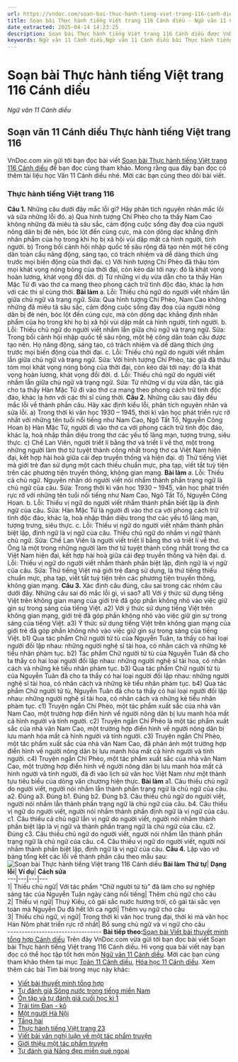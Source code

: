 ```yaml
---
url: https://vndoc.com/soan-bai-thuc-hanh-tieng-viet-trang-116-canh-dieu-298404
title: Soạn bài Thực hành tiếng Việt trang 116 Cánh diều - Ngữ văn 11 Cánh diều - VnDoc.com
date_extracted: 2025-04-14 14:23:25
description: Soạn bài Thực hành tiếng Việt trang 116 Cánh diều được VnDoc.com tổng hợp và gửi tới bạn đọc cùng tham khảo.
keywords: Ngữ văn 11 Cánh diều,Ngữ văn 11 Cánh diều bài Thực hành tiếng Việt trang 116,Soạn văn 11 Cánh diều,văn 11 Cánh diều,soạn văn 11,soạn bài 11 cánh diều,ngữ văn 11 cd,Soạn bài Thực hành tiếng Việt trang 116 Cánh diều,Soạn bài Thực hành tiếng Việt trang 116,Soạn văn Thực hành tiếng Việt trang 116,Thực hành tiếng Việt trang 116
---
```


# Soạn bài Thực hành tiếng Việt trang 116 Cánh diều
 _Ngữ văn 11 Cánh diều_
## Soạn văn 11 Cánh diều Thực hành tiếng Việt trang 116
VnDoc.com xin gửi tới bạn đọc bài viết [Soạn bài Thực hành tiếng Việt trang 116 Cánh diều](<https://vndoc.com/soan-bai-thuc-hanh-tieng-viet-trang-116-canh-dieu-298404>) để bạn đọc cùng tham khảo. Mong rằng qua đây bạn đọc có thêm tài liệu học Văn 11 Cánh diều nhé. Mời các bạn cùng theo dõi bài viết.
### Thực hành tiếng Việt trang 116
**Câu 1.** Những câu dưới đây mắc lỗi gì? Hãy phân tích nguyên nhân mắc lỗi và sửa những lỗi đó.
a\) Qua hình tượng Chí Phèo cho ta thấy Nam Cao không những đã miêu tả sâu sắc, cảm động cuộc sống đày đoạ của người nông dân bị đè nén, bóc lột đến cùng cực, mà còn dõng dạc khẳng định nhân phẩm của họ trong khi họ bị xã hội vùi dập mất cả hình người, tính người.
b\) Trong bối cảnh hội nhập quốc tế sâu rộng đã tạo nên một hệ công dân toàn cầu năng động, sáng tạo, có trách nhiệm và dễ dàng thích ứng trước mọi biến động của thời đại.
c\) Với hình tượng Chí Phèo đã thâu tóm mọi khát vọng nóng bỏng của thời đại, còn kéo dài tới nay: đó là khát vọng hoàn lương, khát vọng đổi đời.
d\) Từ những ví dụ vừa dẫn cho ta thấy Hàn Mặc Tử đi vào thơ ca mang theo phong cách trữ tình độc đáo, khác lạ hơn với các thi sĩ cùng thời.
**Bài làm**
a. Lỗi: Thiếu chủ ngữ do người viết nhầm lẫn giữa chủ ngữ và trạng ngữ.
Sửa: Qua hình tượng Chí Phèo, Nam Cao không những đã miêu tả sâu sắc, cảm động cuộc sống đày đoạ của người nông dân bị đè nén, bóc lột đến cùng cực, mà còn dõng dạc khẳng định nhân phẩm của họ trong khi họ bị xã hội vùi dập mất cả hình người, tính người.
b. Lỗi: Thiếu chủ ngữ do người viết nhầm lẫn giữa chủ ngữ và trạng ngữ.
Sửa: Trong bối cảnh hội nhập quốc tế sâu rộng, một hệ công dân toàn cầu được tạo nên. Họ năng động, sáng tạo, có trách nhiệm và dễ dàng thích ứng trước mọi biến động của thời đại.
c. Lỗi: Thiếu chủ ngữ do người viết nhầm lẫn giữa chủ ngữ và trạng ngữ.
Sửa: Với hình tượng Chí Phèo, tác giả đã thâu tóm mọi khát vọng nóng bỏng của thời đại, còn kéo dài tới nay: đó là khát vọng hoàn lương, khát vọng đổi đời.
d. Lỗi: Thiếu chủ ngữ do người viết nhầm lẫn giữa chủ ngữ và trạng ngữ.
Sửa: Từ những ví dụ vừa dẫn, tác giả cho ta thấy Hàn Mặc Tử đi vào thơ ca mang theo phong cách trữ tình độc đáo, khác lạ hơn với các thi sĩ cùng thời.
**Câu 2.** Những câu sau đây đều mắc lỗi về thành phần câu. Hãy xác định kiểu lỗi, phân tích nguyên nhân và sửa lỗi.
a\) Trong thời kì văn học 1930 – 1945, thời kì văn học phát triển rực rỡ nhất với những tên tuổi nổi tiếng như Nam Cao, Ngô Tất Tố, Nguyễn Công Hoan
b\) Hàn Mặc Tử, người đi vào thơ ca với phong cách trữ tình độc đáo, khác lạ, hoà nhập thần diệu trong thơ các yếu tố lãng mạn, tượng trưng, siêu thực.
c\) Chế Lan Viên, người triết lí bằng thơ và triết lí về thơ, một trong những người làm thơ tứ tuyệt thành công nhất trong thơ ca Việt Nam hiện đại, kết hợp hài hoà giữa cái đẹp truyền thống và hiện đại.
d\) Thứ tiếng Việt mà giới trẻ đan sử dụng một cách thiếu chuẩn mực, pha tạp, viết tắt tuỳ tiện trên các phương tiện truyền thông, không gian mạng.
**Bài làm**
a. Lỗi: Thiếu cả chủ ngữ. Nguyên nhân dó người viết nói nhầm thành phần trạng ngữ là chủ ngữ của câu.
Sửa: Trong thời kì văn học 1930 – 1945, văn học phát triển rực rỡ với những tên tuổi nổi tiếng như Nam Cao, Ngô Tất Tố, Nguyễn Công Hoan.
b. Lỗi: Thiếu vị ngữ do người viết nhầm thành phần biết lập là định ngữ của câu.
Sửa: Hàn Mặc Tử là người đi vào thơ ca với phong cách trữ tình độc đáo, khác lạ, hoà nhập thần diệu trong thơ các yếu tố lãng mạn, tượng trưng, siêu thực.
c. Lỗi: Thiếu vị ngữ do người viết nhầm thành phần biệt lập, định ngữ là vị ngữ của câu. Thiếu chủ ngữ do nhầm vị ngữ thành chủ ngữ.
Sửa: Chế Lan Viên là người viết triết lí bằng thơ và triết lí về thơ. Ông là một trong những người làm thơ tứ tuyệt thành công nhất trong thơ ca Việt Nam hiện đại, kết hợp hài hoà giữa cái đẹp truyền thống và hiện đại.
d. Lỗi: Thiếu vị ngữ do người viết nhầm thành phần biệt lập, định ngữ là vị ngữ của câu.
Sửa: Thứ tiếng Việt mà giới trẻ đang sử dụng, là thứ tiếng thiếu chuẩn mực, pha tạp, viết tắt tuỳ tiện trên các phương tiện truyền thông, không gian mạng.
**Câu 3.** Xác định câu đúng, câu sai trong các nhóm câu dưới đây. Những câu sai đó mắc lỗi gì, vì sao?
a1\) Với ý thức sử dụng tiếng Việt trên không gian mạng của giới trẻ đã góp phần không nhỏ vào việc giữ gìn sự trong sáng của tiếng Việt.
a2\) Với ý thức sử dụng tiếng Việt trên không gian mạng, giới trẻ đã góp phần không nhỏ vào việc giữ gìn sự trong sáng của tiếng Việt.
a3\) Ý thức sử dụng tiếng Việt trên không gian mạng của giới trẻ đã góp phần không nhỏ vào việc giữ gìn sự trong sáng của tiếng Việt.
b1\) Qua tác phẩm Chữ người tử tù của Nguyễn Tuân, ta thấy có hai loại người đối lập nhau: những người nghệ sĩ tài hoa, có nhân cách và những kẻ tiểu nhân phàm tục.
b2\) Tác phẩm Chữ người tử tù của Nguyễn Tuân đã cho ta thấy có hai loại người đối lập nhau: những người nghệ sĩ tài hoa, có nhân cách và những kẻ tiểu nhân phàm tục.
b3\) Qua tác phẩm Chữ người tử tù của Nguyễn Tuân đã cho ta thấy có hai loại người đối lập nhau: những người nghệ sĩ tài hoa, có nhân cách và những kẻ tiểu nhân phàm tục.
b4\) Qua tác phẩm Chữ người tử tù, Nguyễn Tuân đã cho ta thấy có hai loại người đối lập nhau: những người nghệ sĩ tài hoa, có nhân cách và những kẻ tiểu nhân phàm tục.
c1\) Truyện ngắn Chí Phèo, một tác phẩm xuất sắc của nhà văn Nam Cao, một trường hợp điển hình về người nông dân bị lưu manh hóa mất cả hình người và tính người.
c2\) Truyện ngắn Chí Phèo là một tác phẩm xuất sắc của nhà văn Nam Cao, một trường hợp điển hình về người nông dân bị lưu manh hóa mất cả hình người và tính người.
c3\) Truyện ngắn Chí Phèo, một tác phẩm xuất sắc của nhà văn Nam Cao, đã phản ảnh một trường hợp điển hình về người nông dân bị lưu manh hóa mất cả hình người và tính người.
c4\) Truyện ngắn Chí Phèo, một tác phẩm xuất sắc của nhà văn Nam Cao, một trường hợp điển hình về người nông dân bị lưu manh hóa mất cả hình người và tính người, đã đi vào lịch sử văn học Việt Nam như một thành tựu tiêu biểu của dòng văn chương hiện thực.
**Bài làm**
a1. Câu thiếu chủ ngữ do người viết, người nói nhầm lẫn thành phần trạng ngữ là chủ ngữ của câu.
a2. Đúng
a3. Đúng
b1. Đúng
b2. Đúng
b3. Câu thiếu chủ ngữ do người viết, người nói nhầm lẫn thành phần trạng ngữ là chủ ngữ của câu.
b4. Câu thiếu vị ngữ do người viết, người nói nhầm thành phần định ngữ là vị ngữ của câu.
c1. Câu thiếu cả chủ ngữ lẫn vị ngữ do người viết, người nói nhầm thành phần biệt lập là vị ngữ và thành phần trạng ngữ là chủ ngữ của câu.
c2. Đúng
c3. Câu thiếu chủ ngữ do người viết, người nói nhầm lẫn thành phần trạng ngữ là chủ ngữ của câu.
c4. Câu thiếu vị ngữ do người viết, người nói nhầm thành phần biệt lập, định ngữ là vị ngữ của câu.
**Câu 4.** Lập vào vở bảng tổng kết các lỗi về thành phần câu theo mẫu sau:
![Soạn bài Thực hành tiếng Việt trang 116 Cánh diều](https://i.vdoc.vn/data/image/2023/06/05/soan-bai-thuc-hanh-tieng-viet-trang-116-canh-dieu-1.jpg)
**Bài làm**
**Thứ tự**| **Dạng lỗi**| **Ví dụ**| **Cách sửa**  
---|---|---|---  
1| Thiếu chủ ngữ| Với tác phẩm “Chữ người tử tù” đã làm cho sự nghiệp sáng tác của Nguyễn Tuân ngày càng nổi tiếng| Thêm chủ ngữ cho câu  
2| Thiếu vị ngữ| Thuý Kiều, cô gái sắc nước hương trời, cô gái tài sắc vẹn toàn mà Nguyễn Du đã hết lời ca ngợi| Thêm vụ ngữ cho câu  
3| Thiếu chủ ngữ, vị ngữ| Trong thời kì văn học trung đại, thời kì mà văn học Hán Nôm phát triển rực rỡ nhất| Bổ sung chủ ngữ và vị ngữ cho câu  
\---------------------------------
**Bài tiếp theo:**[Soạn bài Viết bài thuyết minh tổng hợp Cánh diều](<https://vndoc.com/soan-bai-viet-bai-thuyet-minh-tong-hop-canh-dieu-298443>)
Trên đây VnDoc.com vừa gửi tới bạn đọc bài viết Soạn bài Thực hành tiếng Việt trang 116 Cánh diều. Hi vọng qua bài viết này bạn đọc có thể học tập tốt hơn môn [Ngữ văn 11 Cánh diều](<https://vndoc.com/ngu-van-11-canh-dieu>). Mời các bạn cùng tham khảo thêm tại mục [Toán 11 Cánh diều](<https://vndoc.com/toan-11-canh-dieu>), [Hóa học 11 Cánh diều](<https://vndoc.com/hoa-hoc-11-canh-dieu>).
Xem thêm các bài Tìm bài trong mục này khác:
  * [Viết bài thuyết minh tổng hợp](</soan-bai-viet-bai-thuyet-minh-tong-hop-canh-dieu-298443>)
  * [Tự đánh giá Sông nước trong tiếng miền Nam](</soan-bai-tu-danh-gia-song-nuoc-trong-tieng-mien-nam-canh-dieu-298445>)
  * [Ôn tập và tự đánh giá cuối học kì 1](</soan-bai-on-tap-va-tu-danh-gia-cuoi-hoc-ki-1-canh-dieu-298450>)
  * [Trái tim Đan - kô](</soan-bai-trai-tim-dan-ko-canh-dieu-306960>)
  * [Một người Hà Nội](</soan-bai-mot-nguoi-ha-noi-canh-dieu-306968>)
  * [Tầng hai](</soan-bai-tang-hai-canh-dieu-306970>)
  * [Thực hành tiếng Việt trang 23](</soan-bai-thuc-hanh-tieng-viet-trang-23-canh-dieu-306980>)
  * [Viết bài văn nghị luận về một tác phẩm truyện](</soan-bai-viet-bai-van-nghi-luan-ve-mot-tac-pham-truyen-canh-dieu-306983>)
  * [Giới thiệu một tác phẩm truyện](</soan-bai-gioi-thieu-mot-tac-pham-truyen-canh-dieu-306987>)
  * [Tự đánh giá Nắng đẹp miền quê ngoại](</soan-bai-tu-danh-gia-nang-dep-mien-que-ngoai-canh-dieu-307069>)

